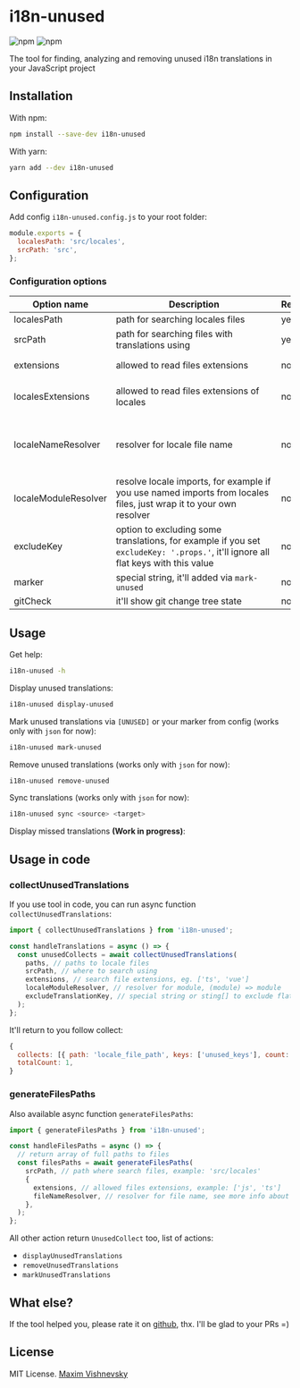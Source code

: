 # i18n-unused

![npm](https://img.shields.io/npm/v/i18n-unused?color=red&label=version)
![npm](https://img.shields.io/npm/dt/i18n-unused?color=green)

The tool for finding, analyzing and removing unused i18n translations in your JavaScript project

## Installation

With npm:
```bash
npm install --save-dev i18n-unused
```

With yarn:
```bash
yarn add --dev i18n-unused
```

## Configuration

Add config `i18n-unused.config.js` to your root folder:

```javascript
module.exports = {
  localesPath: 'src/locales',
  srcPath: 'src',
};
```
### Configuration options

| Option name | <div style="width: 280px">Description</div> | Required | Type | <div style="min-width: 100px">Default value</div> |
| --- | --- | --- | --- | --- |
| localesPath          | path for searching locales files | yes | string | -
| srcPath              | path for searching files with translations using | yes | string | -
| extensions           | allowed to read files extensions | no | string[] | ['js', 'ts', 'jsx', 'tsx', 'vue']
| localesExtensions    | allowed to read files extensions of locales | no | string[] | if not set `localeNameResolver`: ['json']
| localeNameResolver   | resolver for locale file name | no | RegExp, (name: string) => boolean | -
| localeModuleResolver | resolve locale imports, for example if you use named imports from locales files, just wrap it to your own resolver | no | (module) => module | fn, return `module.default` or `module`
| excludeKey           | option to excluding some translations, for example if you set `excludeKey: '.props.'`, it'll ignore all flat keys with this value | no | string, string[] | -
| marker               | special string, it'll added via `mark-unused` | no | string | '[UNUSED]'
| gitCheck             | it'll show git change tree state | no | boolean | false

## Usage

Get help:
```bash
i18n-unused -h
```

Display unused translations:
```bash
i18n-unused display-unused
```

Mark unused translations via `[UNUSED]` or your marker from config (works only with `json` for now):
```bash
i18n-unused mark-unused
```

Remove unused translations (works only with `json` for now):
```bash
i18n-unused remove-unused
```

Sync translations (works only with `json` for now):
```bash
i18n-unused sync <source> <target>
```

Display missed translations **(Work in progress)**:

## Usage in code

### collectUnusedTranslations

If you use tool in code, you can run async function `collectUnusedTranslations`:

```javascript
import { collectUnusedTranslations } from 'i18n-unused';

const handleTranslations = async () => {
  const unusedCollects = await collectUnusedTranslations(
    paths, // paths to locale files
    srcPath, // where to search using
    extensions, // search file extensions, eg. ['ts', 'vue']
    localeModuleResolver, // resolver for module, (module) => module
    excludeTranslationKey, // special string or sting[] to exclude flat translations
  );
};
```

It'll return to you follow collect:

```javascript
{
  collects: [{ path: 'locale_file_path', keys: ['unused_keys'], count: 1 }],
  totalCount: 1,
}
```

### generateFilesPaths

Also available async function `generateFilesPaths`:

```javascript
import { generateFilesPaths } from 'i18n-unused';

const handleFilesPaths = async () => {
  // return array of full paths to files
  const filesPaths = await generateFilesPaths(
    srcPath, // path where search files, example: 'src/locales'
    {
      extensions, // allowed files extensions, example: ['js', 'ts']
      fileNameResolver, // resolver for file name, see more info about 'localeNameResolver' option
    },
  );
};
```

All other action return `UnusedCollect` too, list of actions:
  - `displayUnusedTranslations`
  - `removeUnusedTranslations`
  - `markUnusedTranslations`

## What else?

If the tool helped you, please rate it on [github](https://github.com/mxmvshnvsk/i18n-unused), thx. I'll be glad to your PRs =)

## License

MIT License. [Maxim Vishnevsky](https://github.com/mxmvshnvsk)
